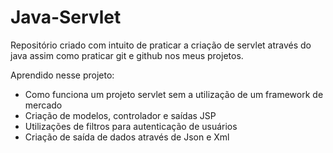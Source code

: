 # Java-Servlet

Repositório criado com intuito de praticar a criação de servlet através do java assim como praticar git e github nos meus projetos.

Aprendido nesse projeto:

* Como funciona um projeto servlet sem a utilização de um framework de mercado
* Criação de modelos, controlador e saídas JSP
* Utilizações de filtros para autenticação de usuários
* Criação de saída de dados através de Json e Xml

